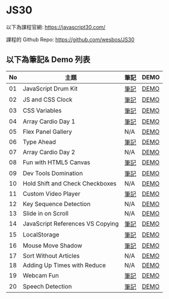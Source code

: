 # JS30
以下為課程官網:
https://javascript30.com/

課程的 Github Repo:
https://github.com/wesbos/JS30

## 以下為筆記& Demo 列表
| No | 主題 | 筆記 | DEMO |
| --- | --- | --- | --- |
| 01 | JavaScript Drum Kit | [筆記](https://github.com/midastung/JS30/tree/main/01%20-%20JavaScript%20Drum%20Kit) | [DEMO](https://midastung.github.io/JS30/01%20-%20JavaScript%20Drum%20Kit/index-Midas.html) |
| 02 | JS and CSS Clock | [筆記](https://github.com/midastung/JS30/tree/main/02%20-%20JS%20and%20CSS%20Clock) | [DEMO](https://midastung.github.io/JS30/02%20-%20JS%20and%20CSS%20Clock/index-Midas.html) |
| 03 | CSS Variables | [筆記](https://github.com/midastung/JS30/tree/master/03%20-%20CSS%20Variables) | [DEMO](https://midastung.github.io/JS30/03%20-%20CSS%20Variables/index-Midas.html) |
| 04 | Array Cardio Day 1 | [筆記](https://github.com/midastung/JS30/tree/master/04%20-%20Array%20Cardio%20Day%201) | [DEMO](https://midastung.github.io/JS30/04%20-%20Array%20Cardio%20Day%201/index-Midas.html) |
| 05 | Flex Panel Gallery | N/A | [DEMO](https://midastung.github.io/JS30/05%20-%20Flex%20Panel%20Gallery/index-Harry.html) |
| 06 | Type Ahead | [筆記](https://github.com/midastung/JS30/tree/master/06%20-%20Type%20Ahead) | [DEMO](https://midastung.github.io/JS30/06%20-%20Type%20Ahead/index-Harry.html) |
| 07 | Array Cardio Day 2 | N/A | [DEMO](https://midastung.github.io/JS30/07%20-%20Array%20Cardio%20Day%202/index-Harry.html) |
| 08 | Fun with HTML5 Canvas | [筆記](https://github.com/midastung/JS30/tree/master/08%20-%20Fun%20with%20HTML5%20Canvas) | [DEMO](https://midastung.github.io/JS30/08%20-%20Fun%20with%20HTML5%20Canvas/index-Harry.html) |
| 09 | Dev Tools Domination | [筆記](https://github.com/midastung/JS30/tree/master/09%20-%20Dev%20Tools%20Domination) |[DEMO](https://a90100.github.io/JS30/09%20-%20Dev%20Tools%20Domination/index-Harry.html)  |
| 10 | Hold Shift and Check Checkboxes | N/A | [DEMO](https://midastung.github.io/JS30/10%20-%20Hold%20Shift%20and%20Check%20Checkboxes/index-Harry.html) |
| 11 | Custom Video Player | [筆記](https://github.com/midastung/JS30/tree/master/11%20-%20Custom%20Video%20Player) | [DEMO](https://midastung.github.io/JS30/11%20-%20Custom%20Video%20Player/index.html) |
| 12 | Key Sequence Detection | N/A | [DEMO](https://midastung.github.io/JS30/12%20-%20Key%20Sequence%20Detection/index-Harry.html) |
| 13 | Slide in on Scroll | N/A | [DEMO](https://midastung.github.io/JS30/13%20-%20Slide%20in%20on%20Scroll/index-Harry.html) |
| 14 | JavaScript References VS Copying | [筆記](https://github.com/midastung/JS30/tree/master/14%20-%20JavaScript%20References%20VS%20Copying) | [DEMO](https://midastung.github.io/JS30/14%20-%20JavaScript%20References%20VS%20Copying/index-Harry.html) |
| 15 | LocalStorage | [筆記](https://github.com/midastung/JS30/tree/master/15%20-%20LocalStorage) | [DEMO](https://a90100.github.io/JS30/15%20-%20LocalStorage/index-Harry.html) |
| 16 | Mouse Move Shadow | [筆記](https://github.com/midastung/JS30/tree/master/16%20-%20Mouse%20Move%20Shadow) | [DEMO](https://midastung.github.io/JS30/16%20-%20Mouse%20Move%20Shadow/index-Harry.html) |
| 17 | Sort Without Articles | N/A | [DEMO](https://midastung.github.io/JS30/17%20-%20Sort%20Without%20Articles/index-Harry.html) |
| 18 | Adding Up Times with Reduce | N/A | [DEMO](https://midastung.github.io/JS30/18%20-%20Adding%20Up%20Times%20with%20Reduce/index-Harry.html) |
| 19 | Webcam Fun | [筆記](https://github.com/midastung/JS30/tree/master/19%20-%20Webcam%20Fun) | [DEMO](https://midastung.github.io/JS30/19%20-%20Webcam%20Fun/index.html) |
| 20 | Speech Detection | [筆記](https://github.com/midastung/JS30/tree/master/20%20-%20Speech%20Detection) | [DEMO](https://midastung.github.io/JS30/20%20-%20Speech%20Detection/index-Harry.html) |
